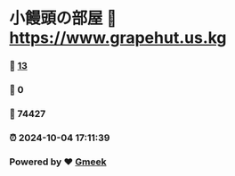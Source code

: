 # 小饅頭の部屋 :link: https://www.grapehut.us.kg 
### :page_facing_up: [13](https://www.grapehut.us.kg/tag.html) 
### :speech_balloon: 0 
### :hibiscus: 74427 
### :alarm_clock: 2024-10-04 17:11:39 
### Powered by :heart: [Gmeek](https://github.com/Meekdai/Gmeek)
